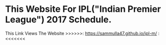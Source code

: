 # This Website For IPL("Indian Premier League") 2017 Schedule.
This Link Views The Website >>>>>>: https://sammulla47.github.io/ipl-m/ :<<<<<<<
